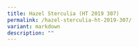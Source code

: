 ```yaml
---
title: Hazel Sterculia (HT 2019 307)
permalink: /hazel-sterculia-ht-2019-307/
variant: markdown
description: ""
---
```

